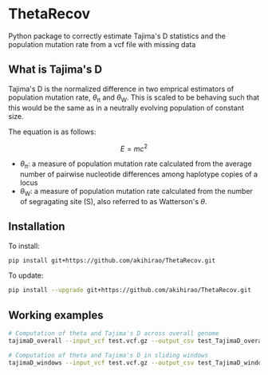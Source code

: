 # ThetaRecov
Python package to correctly estimate Tajima's D statistics and the population mutation rate from a vcf file with missing data

## What is Tajima's D
Tajima's D is the normalized difference in two emprical estimators of population mutation rate, <i>&#952;</i><sub>&#960;</sub> and <i>&#952;</i><sub>W</sub>. This is scaled to be behaving such that this would be the same as in a neutrally evolving population of constant size.

The equation is as follows:  

$$
E = mc^2
$$

*  <i>&#952;</i><sub>&#960;</sub>: a measure of population mutation rate calculated from the average number of pairwise nucleotide differences among haplotype copies of a locus
* <i>&#952;</i><sub>W</sub>: a measure of population mutation rate calculated from the number of segragating site (S), also referred to as Watterson's <i>&#952;</i>. 


## Installation
To install:
```bash
pip install git+https://github.com/akihirao/ThetaRecov.git
```

To update:
```bash
pip install --upgrade git+https://github.com/akihirao/ThetaRecov.git
```

## Working examples
```bash
# Computation of theta and Tajima's D across overall genome
tajimaD_overall --input_vcf test.vcf.gz --output_csv test_TajimaD_overall.csv

# Computation of theta and Tajima's D in sliding windows
tajimaD_windows --input_vcf test.vcf.gz --output_csv test_TajimaD_windows.csv --windows_size 1000
```
